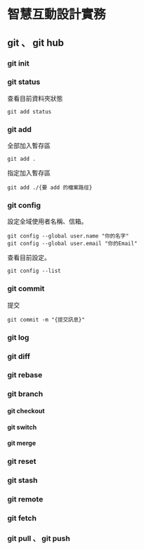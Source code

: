 # 智慧互動設計實務

## git 、 git hub

### git init

### git status

查看目前資料夾狀態
```git
git add status
```

### git add

全部加入暫存區
```git
git add .
```

指定加入暫存區
```git
git add ./{要 add 的檔案路徑}
```

### git config

設定全域使用者名稱、信箱。
```git
git config --global user.name "你的名字"
git config --global user.email "你的Email"
```

查看目前設定。
```git
git config --list
```

### git commit

提交
```git
git commit -m "{提交訊息}"
```

### git log

### git diff

### git rebase

### git branch

#### git checkout

#### git switch

#### git merge

### git reset

### git stash

### git remote

### git fetch

### git pull 、 git push